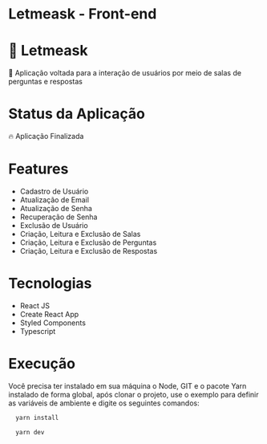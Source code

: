 # Letmeask - Front-end

# 🔗 Letmeask
<p>🚀 Aplicação voltada para a interação de usuários por meio de salas de perguntas e respostas</p>

# Status da Aplicação
<p>🔥 Aplicação Finalizada</p>

# Features
- Cadastro de Usuário
- Atualização de Email
- Atualização de Senha
- Recuperação de Senha
- Exclusão de Usuário
- Criação, Leitura e Exclusão de Salas
- Criação, Leitura e Exclusão de Perguntas
- Criação, Leitura e Exclusão de Respostas

# Tecnologias
- React JS
- Create React App
- Styled Components
- Typescript

# Execução
Você precisa ter instalado em sua máquina o Node, GIT e o pacote Yarn instalado de forma global, após clonar o projeto, use o exemplo para definir as variáveis de ambiente e digite os seguintes comandos: 

```sh
  yarn install
```
```sh
  yarn dev
```
